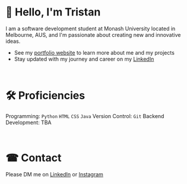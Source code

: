 # 👋 Hello, I'm Tristan 

I am a software development student at Monash University located in Melbourne, AUS, and I'm passionate about creating new and innovative ideas. 

* See my [portfolio website](https://tristan-tran.com) to learn more about me and my projects
* Stay updated with my journey and career on my [LinkedIn](https://www.linkedin.com/in/tristan-td-tran/)
  
<br/>

# 🛠 Proficiencies 
Programming: `Python` `HTML` `CSS` `Java`
Version Control: `Git`
Backend Development: TBA

<br/>

# ☎ Contact 
Please DM me on [LinkedIn](https://www.linkedin.com/in/tristan-td-tran/) or [Instagram](https://www.instagram.com/trist.tran/)
